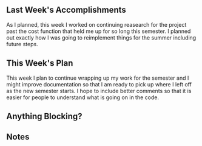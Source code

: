 ## Last Week's Accomplishments

As I planned, this week I worked on continuing reasearch for the project past the cost function that held me up for so long this semester. I planned out exactly how I was going to reimplement things for the summer including future steps.

## This Week's Plan

This week I plan to continue wrapping up my work for the semester and I might improve documentation so that I am ready to pick up where I left off as the new semester starts. I hope to include better comments so that it is easier for people to understand what is going on in the code.

## Anything Blocking?

## Notes


